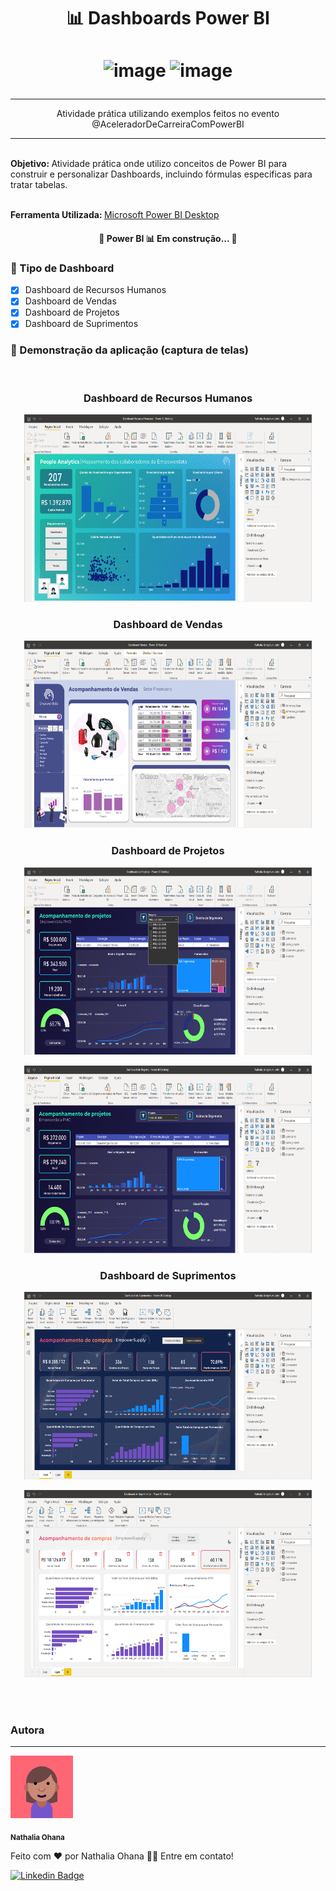 
<h1 align="center">
    <a>📊 Dashboards Power BI</a>
</h1>

<h1 align="center">
	
![image](https://user-images.githubusercontent.com/37275221/125129185-732e4480-e0d5-11eb-8cda-4bfac201b961.png)  ![image](https://user-images.githubusercontent.com/37275221/125129279-9bb63e80-e0d5-11eb-988c-d46d4c130f50.png)


</h1>

<hr>
<p align="center">Atividade prática utilizando exemplos feitos no evento @AceleradorDeCarreiraComPowerBI</p>
<hr>


<br>
<b>Objetivo: </b> Atividade prática onde utilizo conceitos de Power BI para construir e personalizar Dashboards, incluindo fórmulas especificas para tratar tabelas.
<br><br>

<b>Ferramenta Utilizada: </b>[Microsoft Power BI Desktop](https://www.microsoft.com/pt-BR/download/details.aspx?id=58494)

<!--
<b>Autora:
	
<img style="border-radius: 50%;" src="" width="100px;" alt=""/>
 <br />
 <sub><b>Nathalia Ohana 🚀</b></sub></a>
	

Feito com ❤️ por Nathalia Ohana 👋🏽
	
[![Linkedin Badge](https://img.shields.io/badge/-Nathalia-blue?style=flat-square&logo=Linkedin&logoColor=white&link=https://www.linkedin.com/in/nath%C3%A1lia-ohana-867524134/)](https://www.linkedin.com/in/nath%C3%A1lia-ohana-867524134/)	
[![Gmail Badge](https://img.shields.io/badge/-nathe557@gmail.com-c14438?style=flatsquare&logo=Gmail&logoColor=white&link=mailto:nathe557@gmail.com)](mailto:nathe557@gmail.com)	
</b>
-->

<h4 align="center"> 
	🚧  Power BI 📊 Em construção...  🚧
</h4>

### 📍 Tipo de Dashboard

- [x] Dashboard de Recursos Humanos
- [x] Dashboard de Vendas
- [x] Dashboard de Projetos
- [x] Dashboard de Suprimentos

### 📍 Demonstração da aplicação (captura de telas)
<br>
<h3 align="center">Dashboard de Recursos Humanos</h3>
<p align="center">
	<img width="460" height="300" src="src/assets/Dashboard Recursos Humanoss.PNG">
</p>


<h3 align="center">Dashboard de Vendas</h3>
<p align="center">
	<img width="460" height="300" src="src/assets/Dashboard Vendas.PNG">
</p>


<h3 align="center">Dashboard de Projetos</h3>
<p align="center">
	<img width="460" height="300" src="src/assets/Dashboard de Projetos_1.PNG">
</p>
<p align="center">
	<img width="460" height="300" src="src/assets/Dashboard de Projetos_2.PNG">
</p>


<h3 align="center">Dashboard de Suprimentos</h3>
<p align="center">
	<img width="460" height="300" src="src/assets/Dashboard de Suprimentos_DARK.PNG">
</p>
<p align="center">
	<img width="460" height="300" src="src/assets/Dashboard de Suprimentos_LIGHT.PNG">
</p>


 <br>
 <br>
 
 <h3> Autora </h3>
<hr>
 <img src="src/assets/avatar.png" width="100px;" alt="" style="max-width:100%;">
 
<b><sub><a>Nathalia Ohana</b></sub></a>
 
<p>Feito com <g-emoji class="g-emoji" alias="heart" fallback-src="https://github.githubassets.com/images/icons/emoji/unicode/2764.png">❤️</g-emoji> por Nathalia Ohana 👋🏽 Entre em contato!</p>

[![Linkedin Badge](https://img.shields.io/badge/-LinkedIn-blue?style=flat-square&logo=Linkedin&logoColor=white&link=https://www.linkedin.com/in/nath%C3%A1lia-ohana-867524134/)](https://www.linkedin.com/in/nath%C3%A1lia-ohana-867524134/)





